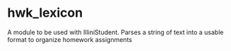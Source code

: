 # hwk_lexicon
A module to be used with IlliniStudent. Parses a string of text into a usable format to organize homework assignments
